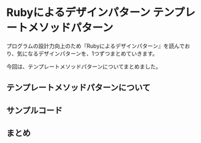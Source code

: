 # Rubyによるデザインパターン テンプレートメソッドパターン
プログラムの設計力向上のため『Rubyによるデザインパターン』を読んでおり、気になるデザインパターンを、1つずつまとめていきます。

今回は、テンプレートメソッドパターンについてまとめました。

## テンプレートメソッドパターンについて

## サンプルコード

## まとめ
